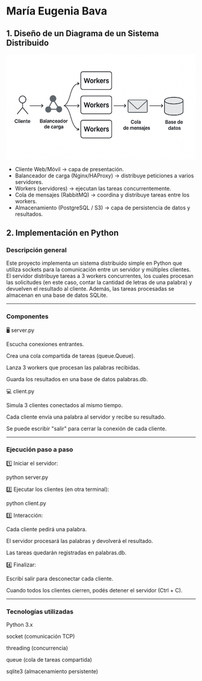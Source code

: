 # María Eugenia Bava

## 1. Diseño de un Diagrama de un Sistema Distribuido

![Vista previa](diagrama.png)

- Cliente Web/Móvil → capa de presentación.
- Balanceador de carga (Nginx/HAProxy) → distribuye peticiones a varios servidores.
- Workers (servidores) → ejecutan las tareas concurrentemente.
- Cola de mensajes (RabbitMQ) → coordina y distribuye tareas entre los workers.
- Almacenamiento (PostgreSQL / S3) → capa de persistencia de datos y resultados.


## 2. Implementación en Python
### Descripción general

Este proyecto implementa un sistema distribuido simple en Python que utiliza sockets para la comunicación entre un servidor y múltiples clientes.
El servidor distribuye tareas a 3 workers concurrentes, los cuales procesan las solicitudes (en este caso, contar la cantidad de letras de una palabra) y devuelven el resultado al cliente.
Además, las tareas procesadas se almacenan en una base de datos SQLite.

---

### Componentes

🖥️ server.py

Escucha conexiones entrantes.

Crea una cola compartida de tareas (queue.Queue).

Lanza 3 workers que procesan las palabras recibidas.

Guarda los resultados en una base de datos palabras.db.

💻 client.py

Simula 3 clientes conectados al mismo tiempo.

Cada cliente envía una palabra al servidor y recibe su resultado.

Se puede escribir "salir" para cerrar la conexión de cada cliente.

---

### Ejecución paso a paso

1️⃣ Iniciar el servidor:

python server.py


2️⃣ Ejecutar los clientes (en otra terminal):

python client.py


3️⃣ Interacción:

Cada cliente pedirá una palabra.

El servidor procesará las palabras y devolverá el resultado.

Las tareas quedarán registradas en palabras.db.

4️⃣ Finalizar:

Escribí salir para desconectar cada cliente.

Cuando todos los clientes cierren, podés detener el servidor (Ctrl + C).

---

### Tecnologías utilizadas

Python 3.x

socket (comunicación TCP)

threading (concurrencia)

queue (cola de tareas compartida)

sqlite3 (almacenamiento persistente)



